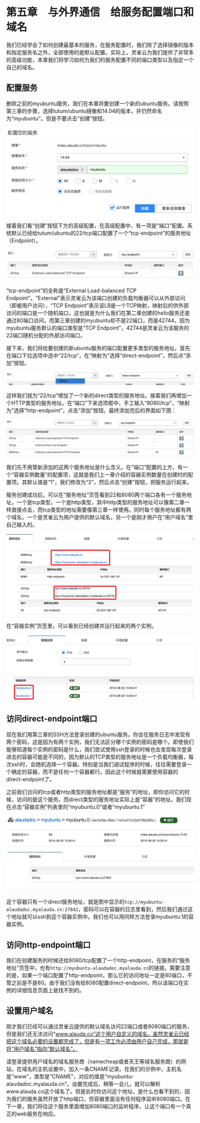 # 第五章　与外界通信　给服务配置端口和域名

我们已经学会了如何创建最基本的服务，在服务配置时，我们除了选择镜像的版本和指定服务名之外，全部使用的是默认配置。实际上，灵雀云为我们提供了非常多的高级功能，本章我们将学习如何为我们的服务配置不同的端口类型以及指定一个自己的域名。


## 配置服务

删除之前的myubuntu服务，我们在本章将要创建一个新的ubuntu服务。请按照第三章的步骤，选择tutum/ubuntu镜像和14.04的版本，并仍然命名为“myubuntu”。但是不要点击“创建”按钮。

![](../images/tutorial/communication-create.png)

接着我们看“创建”按钮下方的高级配置，在高级配置中，有一项是“端口”配置。系统默认已经给tutum/ubuntu的22/tcp端口配置了一个“tcp-endpoint”的服务地址（Endpoint）。

![](../images/tutorial/communication-port1.png)

“tcp-endpoint”的全称是“External Load-balanced TCP Endpoint”。“External”表示灵雀云为该端口创建的负载均衡器可以从外部访问（即被用户访问），“TCP Endpoint”表示该LB是一个TCP映射，映射后的供外部访问的端口是一个随机端口，这也就是为什么我们在第二章创建的hello服务还是通过80端口访问，而第三章创建的myubuntu却不是22端口，而是42744，因为myubuntu服务默认的端口类型是“TCP Endpoint”，42744是灵雀云为该服务的22端口随机分配的外部访问端口。

接下来，我们将给要创建的新ubuntu服务的端口配置更多类型的服务地址。首先在端口下拉选项中选中“22/tcp”，在“映射为”选择“direct-endpoint”，然后点“添加”按钮。

![](../images/tutorial/communication-port2.png)

这样我们就为“22/tcp”增加了一个新的direct类型的服务地址。接着我们再增加一个HTTP类型的服务地址。在“端口”下来选项框中，手工输入“8080/tcp”，“映射为”选择“http-endpoint”，点击“添加”按钮。最终添加完后的界面如下图：

![](../images/tutorial/communication-port3.png)

我们先不用管新添加的这两个服务地址是什么含义。在“端口”配置的上方，有一个“容器实例数量”的配置项，这就是我们上一章介绍的容器实例数量在创建时的配置项。其默认值是“1”，我们修改为“2”，然后点击“创建”按钮，把服务运行起来。

服务创建成功后，可以在“服务地址”页签看到22和8080两个端口各有一个服务地址，一个是tcp类型，一个是http类型，其中http类型的服务地址可以像第二章一样直接点击，而tcp类型的地址需要像第三章一样使用。同时每个服务地址都有两个域名，一个是灵雀云为用户提供的默认域名，另一个是刚才用户在“用户域名”里自己输入的。

![](../images/tutorial/communication-view1.png)

在“容器实例”页签里，可以看到已经创建并运行起来的两个实例。

![](../images/tutorial/communication-view2.png)


## 访问direct-endpoint端口

现在我们用第三章的SSH方法登录创建的ubuntu服务。你会在服务日志中发现有两个密码，这是因为有两个实例，我们无法区分哪个实例的密码是哪个。即使我们能够知道每个实例的密码是什么，我们尝试使用ssh登录的时候也会发现每次登录进去的容器可能是不同的，因为默认的TCP类型的服务地址是一个负载均衡器，每次ssh时，会随机选择一个容器。特别是当我们调试程序的时候，往往需要登录一个确定的容器，而不是任何一个容器都行。因此这个时候就需要使用容器的direct-endpoint了。

之前我们访问的tcp或者http类型的服务地址都是“服务”的地址，即你访问它的时候，访问的是这个服务。而direct类型的服务地址实际上是“容器”的地址。我们现在点击“容器实例”列表里的“myubuntu.0”或者“myubuntu.1”

![](../images/tutorial/communication-inst-view.png)

这个容器只有一个direct服务地址，就是图中显示的`tcp://myubuntu-alaudadoc.myalauda.cn:27842`，密码可以在容器的日志里看到，然后我们通过这个地址就可以ssh到这个容器实例中。我们也可以用同样方法登录myubuntu.1的容器实例。


## 访问http-endpoint端口

我们在创建服务的时候还给8080/tcp配置了一个http-endpoint，在服务的“服务地址”页签中，也有`http://myubuntu-alaudadoc.myalauda.cn`的链接。需要注意的是，如果一个端口配置了http-endpoint，那么它的访问地址一定是80端口，不管之前是不是80。由于我们没有给8080配置direct-endpoint，所以该端口在实例的详细信息页面上是找不到的。

## 设置用户域名

刚才我们已经可以通过灵雀云提供的默认域名访问22端口或者8080端口的服务，但是我们还无法访问“www.alauda.co”这个用户自定义的域名。虽然灵雀云已经把这个域名必要的设置都完成了，但是有一项工作必须由用户自己完成，那就是将“用户域名”指向“默认域名”。

请登录提供用户域名的域名服务商（namecheap或者天王等域名服务商）的网站，在域名的主机设置中，加入一条CNAME记录。在我们的示例中，主机名是“www”，类型是“CNAME”，对应的值是“myubuntu-alaudadoc.myalauda.cn”。设置完成后，稍等一会儿，就可以解析www.alauda.co这个域名了。但是此时你访问这个地址，是什么也看不到的，因为我们的服务虽然开放了http端口，但容器里面没有任何程序监听8080端口。在下一章，我们将往这个服务里面增加8080端口的监听程序，让这个端口有一个真正的web服务在响应。
